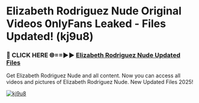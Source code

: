 # Elizabeth Rodriguez Nude Original Videos 0nlyFans Leaked - Files Updated! (kj9u8)

<h3>🔴 CLICK HERE 🌐==►► <a href="https://tinyurl.com/y5r63du9" rel="nofollow">Elizabeth Rodriguez Nude Updated Files</a></h3>

Get Elizabeth Rodriguez Nude and all content. Now you can access all videos and pictures of Elizabeth Rodriguez Nude. New Updated Files 2025!

[![kj9u8](https://i.imgur.com/UVo9nyh.gif)](https://tinyurl.com/y5r63du9)